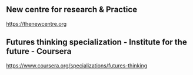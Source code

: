  ## New centre for research & Practice
 https://thenewcentre.org
 
 ## Futures thinking specialization - Institute for the future - Coursera
https://www.coursera.org/specializations/futures-thinking
